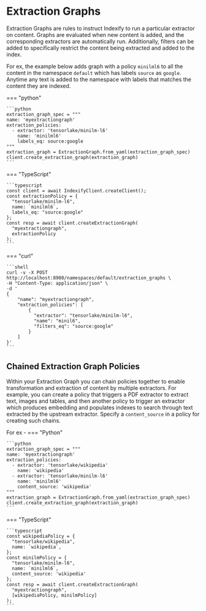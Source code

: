# Extraction Graphs 
Extraction Graphs are rules to instruct Indexify to run a particular extractor on content. Graphs are evaluated when new content is added, and the corresponding extractors are automatically run.
Additionally, filters can be added to specifically restrict the content being extracted and added to the index.

For ex, the example below adds graph with a policy `minilml6` to all the content in the namespace `default` which has labels `source` as `google`. Anytime any text is added to the namespace with labels that matches the content they are indexed.

=== "python"

    ```python
    extraction_graph_spec = """
    name: 'myextractiongraph'
    extraction_policies:
      - extractor: 'tensorlake/minilm-l6'
        name: 'minilml6'
        labels_eq: source:google
    """
    extraction_graph = ExtractionGraph.from_yaml(extraction_graph_spec)
    client.create_extraction_graph(extraction_graph)  
    ```
=== "TypeScript"

    ```typescript
    const client = await IndexifyClient.createClient();
    const extractionPolicy = {
      "tensorlake/minilm-l6",
      name: `minilml6`,
      labels_eq: "source:google"
    };
    const resp = await client.createExtractionGraph(
      "myextractiongraph",
      extractionPolicy
    );
    ```
=== "curl"

    ```shell
    curl -v -X POST http://localhost:8900/namespaces/default/extraction_graphs \
    -H "Content-Type: application/json" \
    -d '
    {
        "name": "myextractiongraph",
        "extraction_policies": [
            {
              "extractor": "tensorlake/minilm-l6",
              "name": "minil6",
              "filters_eq": "source:google"
            }
        ]
    }'
    ```

## Chained Extraction Graph Policies
Within your Extraction Graph you can chain policies together to enable transformation and extraction of content by multiple extractors. 
For example, you can create a policy that triggers a PDF extractor to extract text, images and tables, and then another policy to trigger an extractor which produces embedding and populates indexes to search through text extracted by the upstream extractor.
Specify a `content_source` in a policy for creating such chains.

For ex -
=== "Python"

    ```python
    extraction_graph_spec = """
    name: 'myextractiongraph'
    extraction_policies:
      - extractor: 'tensorlake/wikipedia'
        name: 'wikipedia'
      - extractor: 'tensorlake/minilm-l6'
        name: 'minilml6'
        content_source: 'wikipedia'
    """
    extraction_graph = ExtractionGraph.from_yaml(extraction_graph_spec)
    client.create_extraction_graph(extraction_graph)  
    ```
=== "TypeScript"

    ```typescript
    const wikipediaPolicy = {
      "tensorlake/wikipedia",
      name: `wikipedia`,
    };
    const minilmPolicy = {
      "tensorlake/minilm-l6",
      name: `minilml6`,
      content_source: 'wikipedia'
    };
    const resp = await client.createExtractionGraph(
      "myextractiongraph",
      [wikipediaPolicy, minilmPolicy]
    );
    ```